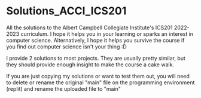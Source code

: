 # Solutions_ACCI_ICS201
All the solutions to the Albert Campbell Collegiate Institute's ICS201 2022-2023 curriculum.
I hope it helps you in your learning or sparks an interest in computer science.
Alternatively, I hope it helps you survive the course if you find out computer science isn't your thing :D

I provide 2 solutions to most projects. They are usually pretty similar, but they should provide enough insight to make the course a cake walk. 

If you are just copying my solutions or want to test them out, you will need to delete or rename the original "main" file on the programming environment (replit) and rename the uploaded file to "main"
